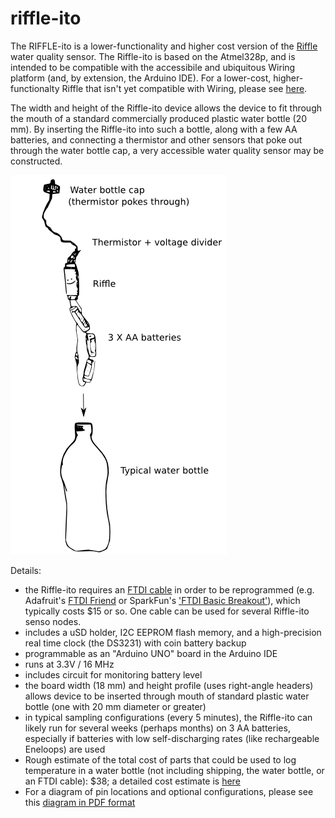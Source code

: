 riffle-ito
=========

The RIFFLE-ito is a lower-functionality and higher cost version of the [Riffle](http://publiclab.org/wiki/riffle) water quality sensor. The Riffle-ito is based on the Atmel328p, and is intended to be compatible with the accessibile and ubiquitous Wiring platform (and, by extension, the Arduino IDE). For a lower-cost, higher-functionalty Riffle that isn't yet compatible with Wiring, please see [here](https://github.com/bgamari/riffle). 

The width and height of the Riffle-ito device allows the device to fit through the mouth of a standard commercially produced plastic water bottle (20 mm). By inserting the Riffle-ito into such a bottle, along with a few AA batteries, and connecting a thermistor and other sensors that poke out through the water bottle cap, a very accessible water quality sensor may be constructed. 

![Alt text](https://raw.githubusercontent.com/p-v-o-s/riffle328/master/RiffleInBottle.png "Optional title")

Details:

- the Riffle-ito requires an [FTDI cable](https://www.adafruit.com/products/284) in order to be reprogrammed (e.g. Adafruit's [FTDI Friend](https://www.adafruit.com/products/284) or SparkFun's ['FTDI Basic Breakout'](https://www.sparkfun.com/products/9716)), which typically costs $15 or so. One cable can be used for several Riffle-ito senso nodes.
- includes a uSD holder, I2C EEPROM flash memory, and a high-precision real time clock (the DS3231) with coin battery backup
- programmable as an "Arduino UNO" board in the Arduino IDE
- runs at 3.3V / 16 MHz
- includes circuit for monitoring battery level
- the board width (18 mm) and height profile (uses right-angle headers) allows device to be inserted through mouth of standard plastic water bottle (one with 20 mm diameter or greater)
- in typical sampling configurations (every 5 minutes), the Riffle-ito can likely run for several weeks (perhaps months) on 3 AA batteries, especially if batteries with low self-discharging rates (like rechargeable Eneloops) are used
- Rough estimate of the total cost of parts that could be used to log temperature in a water bottle (not including shipping, the water bottle, or an FTDI cable): $38;  a detailed cost estimate is [here](https://docs.google.com/spreadsheets/d/1v0O8HmP8-q_kPunHILv5Io3zThpqvPBZZoY3aYnxRDc/edit#gid=0)
- For a diagram of pin locations and optional configurations, please see this [diagram in PDF format](https://github.com/p-v-o-s/riffle328/blob/master/riffleUsage.pdf)
